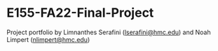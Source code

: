 # E155-FA22-Final-Project
Project portfolio by Limnanthes Serafini (lserafini@hmc.edu) and Noah Limpert (nlimpert@hmc.edu)
